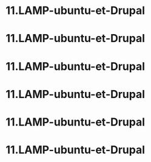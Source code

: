 # 11.LAMP-ubuntu-et-Drupal
# 11.LAMP-ubuntu-et-Drupal
# 11.LAMP-ubuntu-et-Drupal
# 11.LAMP-ubuntu-et-Drupal
# 11.LAMP-ubuntu-et-Drupal
# 11.LAMP-ubuntu-et-Drupal
